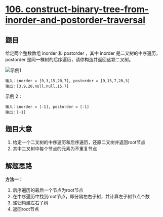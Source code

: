 # [106. construct-binary-tree-from-inorder-and-postorder-traversal](https://leetcode.cn/problems/construct-binary-tree-from-inorder-and-postorder-traversal/)

## 题目

给定两个整数数组 inorder 和 postorder ，其中 inorder 是二叉树的中序遍历， postorder 是同一棵树的后序遍历，请你构造并返回这颗二叉树。


![示例1](https://assets.leetcode.com/uploads/2021/02/19/tree.jpg)

~~~
输入：inorder = [9,3,15,20,7], postorder = [9,15,7,20,3]
输出：[3,9,20,null,null,15,7]
~~~

示例 2：

~~~
输入：inorder = [-1], postorder = [-1]
输出：[-1]
~~~

## 题目大意

1. 给定一个二叉树的中序遍历和后序遍历，还原二叉树并返回root节点
2. 其中二叉树中每个节点的元素为不重复节点

## 解题思路

**方法一：**

1. 后序遍历的最后一个节点为root节点
2. 在中序遍历中找到root节点，即分隔左右子树，并计算左子树节点个数
3. 递归构建左右子树
4. 返回root节点